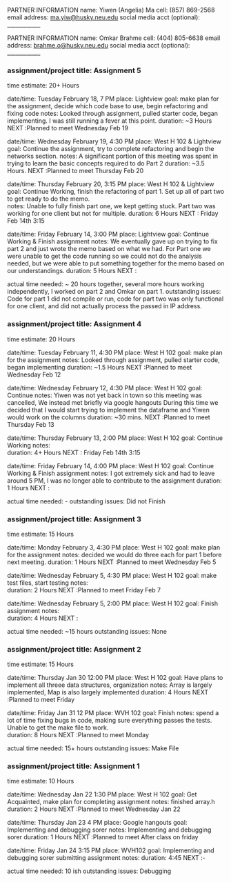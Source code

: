 PARTNER INFORMATION
name: Yiwen (Angelia) Ma
cell: (857) 869-2568
email address: ma.yiw@husky.neu.edu
social media acct (optional): ____________


PARTNER INFORMATION
name: Omkar Brahme
cell: (404) 805-6638
email address: brahme.o@husky.neu.edu
social media acct (optional): ____________



### assignment/project title: Assignment 5
time estimate: 20+ Hours

date/time: Tuesday February 18, 7 PM
place: Lightview
goal: make plan for the assignment, decide which code base to use, begin refactoring and fixing code
notes: Looked through assignment, pulled starter code, began implementing. I was still running a fever at this point. 
duration: ~3 Hours
NEXT :Planned to meet Wednesday Feb 19

date/time: Wednesday February 19, 4:30 PM
place: West H 102 & Lightview
goal: Continue the assignment, try to complete refactoring and begin the networks section. 
notes: A significant portion of this meeting was spent in trying to learn the basic concepts required to do Part 2
duration: ~3.5 Hours.
NEXT :Planned to meet Thursday Feb 20

date/time: Thursday February 20, 3:15 PM
place: West H 102 & Lightview
goal: Continue Working, finish the refactoring of part 1. Set up all of part two to get ready to do the memo.  
notes:  Unable to fully finish part one, we kept getting stuck. Part two was working for one client but not for multiple. 
duration: 6 Hours
NEXT : Friday Feb 14th 3:15

date/time: Friday February 14, 3:00 PM
place: Lightview
goal: Continue Working & Finish assignment
notes: We eventually gave up on trying to fix part 2 and just wrote the memo based on what we had. For Part one we were unable to get the code running so we could not do the analysis needed, but we were able to put something together for the memo based on our understandings. 
duration: 5 Hours
NEXT : 

actual time needed: ~ 20 hours together, several more hours working independently, I worked on part 2  and Omkar on part 1. 
outstanding issues: Code for part 1 did not compile or run, code for part two was only functional for one client, and did not actually process the passed in IP address. 

### assignment/project title: Assignment 4
time estimate: 20 Hours

date/time: Tuesday February 11, 4:30 PM
place: West H 102
goal: make plan for the assignment
notes: Looked through assignment, pulled starter code, began implementing
duration: ~1.5 Hours
NEXT :Planned to meet Wednesday Feb 12

date/time: Wednesday February 12, 4:30 PM
place: West H 102
goal: Continue
notes:  Yiwen was not yet back in town so this meeting was cancelled, We instead met briefly via google hangouts
        During this time we decided that I would start trying to implement the dataframe and Yiwen would work on the columns
duration: ~30 mins.
NEXT :Planned to meet Thursday Feb 13

date/time: Thursday February 13, 2:00 PM
place: West H 102
goal: Continue Working 
notes:  
duration: 4+ Hours
NEXT : Friday Feb 14th 3:15

date/time: Friday February 14, 4:00 PM
place: West H 102
goal: Continue Working & Finish assignment
notes:  I got extremely sick and had to leave around 5 PM, I was no longer able to contribute to the assignment
duration: 1 Hours
NEXT : 

actual time needed: - 
outstanding issues: Did not Finish


### assignment/project title: Assignment 3
time estimate: 15 Hours

date/time: Monday February 3, 4:30 PM
place: West H 102
goal: make plan for the assignment
notes: decided we would do three each for part 1 before next meeting. 
duration: 1 Hours
NEXT :Planned to meet Wednesday Feb 5

date/time: Wednesday February 5, 4:30 PM
place: West H 102
goal: make test files, start testing
notes:  
duration: 2 Hours
NEXT :Planned to meet Friday Feb 7

date/time: Wednesday February 5, 2:00 PM
place: West H 102
goal: Finish assignment
notes:  
duration: 4 Hours
NEXT :

actual time needed: ~15 hours
outstanding issues: None



### assignment/project title: Assignment 2
time estimate: 15 Hours

date/time: Thursday Jan 30 12:00 PM
place: West H 102
goal: Have plans to implement all threee data structures, organization
notes: Array is largely implemented, Map is also largely implemented
duration: 4 Hours
NEXT :Planned to meet Friday 

date/time: Friday Jan 31 12 PM
place: WVH 102
goal: Finish 
notes: spend a lot of time fixing bugs in code, making sure everything passes the tests. Unable to get the make file to work.  
duration: 8 Hours
NEXT :Planned to meet Monday


actual time needed: 15+ hours
outstanding issues: Make File


### assignment/project title: Assignment 1
time estimate: 10 Hours

date/time: Wednesday Jan 22 1:30 PM
place: West H 102
goal: Get Acquainted, make plan for completing assignment
notes: finished array.h
duration: 2 Hours
NEXT :Planned to meet Wednesday Jan 22

date/time: Thursday Jan 23 4 PM
place: Google hangouts
goal: Implementing and debugging sorer
notes: Implementing and debugging sorer
duration: 1 Hours
NEXT :Planned to meet After class on friday

date/time: Friday Jan 24 3:15 PM
place: WVH102
goal: Implementing and debugging sorer submitting assignment
notes:
duration: 4:45
NEXT :-

actual time needed: 10 ish
outstanding issues: Debugging
